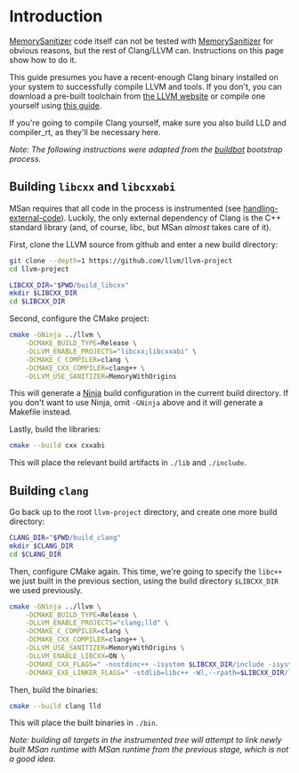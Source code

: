 # Introduction

[MemorySanitizer](MemorySanitizer) code itself can not be tested with [MemorySanitizer](MemorySanitizer) for obvious reasons, but the rest of Clang/LLVM can. Instructions on this page show how to do it.

This guide presumes you have a recent-enough Clang binary installed on your system to successfully compile LLVM and tools. If you don't, you can download a pre-built toolchain from [the LLVM website](https://releases.llvm.org/download.html) or compile one yourself using [this guide](https://clang.llvm.org/get_started.html).

If you're going to compile Clang yourself, make sure you also build LLD and compiler_rt, as they'll be necessary here.

*Note: The following instructions were adapted from the [buildbot](http://lab.llvm.org:8011/builders/sanitizer-x86_64-linux-bootstrap-msan/) bootstrap process.*

## Building `libcxx` and `libcxxabi`

MSan requires that all code in the process is instrumented (see [handling-external-code](http://clang.llvm.org/docs/MemorySanitizer.html#handling-external-code)). Luckily, the only external dependency of Clang is the C++ standard library (and, of course, libc, but MSan _almost_ takes care of it).

First, clone the LLVM source from github and enter a new build directory:

```bash
git clone --depth=1 https://github.com/llvm/llvm-project
cd llvm-project

LIBCXX_DIR="$PWD/build_libcxx"
mkdir $LIBCXX_DIR
cd $LIBCXX_DIR
```

Second, configure the CMake project:

```bash
cmake -GNinja ../llvm \
	-DCMAKE_BUILD_TYPE=Release \
	-DLLVM_ENABLE_PROJECTS="libcxx;libcxxabi" \
	-DCMAKE_C_COMPILER=clang \
	-DCMAKE_CXX_COMPILER=clang++ \
	-DLLVM_USE_SANITIZER=MemoryWithOrigins
```

This will generate a [Ninja](https://ninja-build.org/) build configuration in the current build directory. If you don't want to use Ninja, omit `-GNinja` above and it will generate a Makefile instead.

Lastly, build the libraries:

```bash
cmake --build cxx cxxabi
```

This will place the relevant build artifacts in `./lib` and `./include`.

## Building `clang`

Go back up to the root `llvm-project` directory, and create one more build directory:

```bash
CLANG_DIR="$PWD/build_clang"
mkdir $CLANG_DIR
cd $CLANG_DIR
```

Then, configure CMake again. This time, we're going to specify the `libc++` we just built in the previous section, using the build directory `$LIBCXX_DIR` we used previously.

```bash
cmake -GNinja ../llvm \
	-DCMAKE_BUILD_TYPE=Release \
	-DLLVM_ENABLE_PROJECTS="clang;lld" \
	-DCMAKE_C_COMPILER=clang \
	-DCMAKE_CXX_COMPILER=clang++ \
	-DLLVM_USE_SANITIZER=MemoryWithOrigins \
	-DLLVM_ENABLE_LIBCXX=ON \
	-DCMAKE_CXX_FLAGS=" -nostdinc++ -isystem $LIBCXX_DIR/include -isystem $LIBCXX_DIR/include/c++/v1" \
	-DCMAKE_EXE_LINKER_FLAGS=" -stdlib=libc++ -Wl,--rpath=$LIBCXX_DIR/lib -L$LIBCXX_DIR/lib"
```

Then, build the binaries:

```bash
cmake --build clang lld
```

This will place the built binaries in `./bin`.

*Note: building all targets in the instrumented tree will attempt to link newly built MSan runtime with MSan runtime from the previous stage, which is not a good idea.*